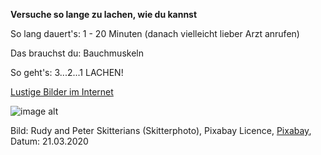 **Versuche so lange zu lachen, wie du kannst**

So lang dauert's: 1 - 20 Minuten (danach vielleicht lieber Arzt anrufen)

Das brauchst du: Bauchmuskeln

So geht's: 3...2...1 LACHEN! 

[Lustige Bilder im Internet](https://www.google.com/search?rls=en&sxsrf=ALeKk03q3ZIb5XSRcDahQkdi9yfxxwMr2g:1584806787771&q=funny+images&tbm=isch&source=univ&client=safari&sa=X&ved=2ahUKEwjDn_2s-avoAhWNN8AKHazPD0gQsAR6BAgKEAE&biw=1280&bih=714)

![image alt](https://cdn.pixabay.com/photo/2016/11/13/21/46/sheep-1822137_1280.jpg)

Bild: Rudy and Peter Skitterians (Skitterphoto), Pixabay Licence, [Pixabay](https://pixabay.com/photos/sheep-curious-look-farm-animal-1822137/), Datum: 21.03.2020



